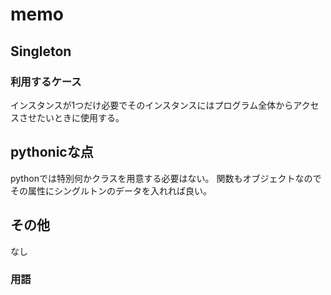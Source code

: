 # memo

## Singleton

### 利用するケース

インスタンスが1つだけ必要でそのインスタンスにはプログラム全体からアクセスさせたいときに使用する。

## pythonicな点

pythonでは特別何かクラスを用意する必要はない。
関数もオブジェクトなのでその属性にシングルトンのデータを入れれば良い。

## その他

なし

### 用語
